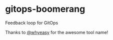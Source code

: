 # gitops-boomerang
Feedback loop for GitOps

Thanks to [@whyeasy](https://github.com/whyeasy) for the awesome tool name!
